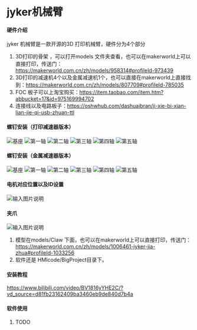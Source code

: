 # jyker机械臂

#### 硬件介绍
jyker 机械臂是一款开源的3D 打印机械臂，硬件分为4个部分
1.  3D打印的骨架 ，可以打开models 文件夹查看，也可以在makerworld上可以直接打印，传送门：https://makerworld.com.cn/zh/models/958314#profileId-973439
2.  3D打印的减速机4个以及金属减速机1个，也可以直接在makerworld上直接找到：https://makerworld.com.cn/zh/models/807709#profileId-785035
3.  FOC 板子可以上淘宝购买：https://item.taobao.com/item.htm?abbucket=17&id=975169994702
4.  连接线以及电路板子：https://oshwhub.com/dashuaibran/ji-xie-bi-xian-lian-jie-qi-usb-zhuan-ttl


#### 螺钉安装（打印减速器版本）
![基座](Images/base.jpg)
![第一轴](Images/joint1.jpg)
![第二轴](Images/joint2.jpg)
![第三轴](Images/joint3.jpg)
![第四轴](Images/joint4.jpg)
![第五轴](Images/joint5.jpg)

#### 螺钉安装（金属减速器版本）
![基座](Images/基座_j.jpg)
![第一轴](Images/joint1_j.jpg)
![第二轴](Images/joint2_j.jpg)
![第三轴](Images/joint3_j.jpg)
![第四轴](Images/joint4_j.jpg)
![第五轴](Images/joint5_j.jpg)


#### 电机对应位置以及ID设置
![输入图片说明](Images/1740470939621.jpg)

#### 夹爪
![输入图片说明](Images/2025_03_06_11_50_IMG_2664.JPG)
1.  模型在models/Claw 下面，也可以在makerworld上可以直接打印，传送门：https://makerworld.com.cn/zh/models/1006461-jyker-jia-zhua#profileId-1033256
2.  软件还是 HMIcode/BigProject目录下。

#### 安装教程
https://www.bilibili.com/video/BV1816yYHE2C/?vd_source=d81fb23162409ba3460eb9de840d7b4a

#### 软件使用

1. TODO
